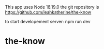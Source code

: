 This app uses Node 18.19.0
 the git repository is https://github.com/leahkatherine/the-know


 to start developement server:  npm run dev 
# the-know
